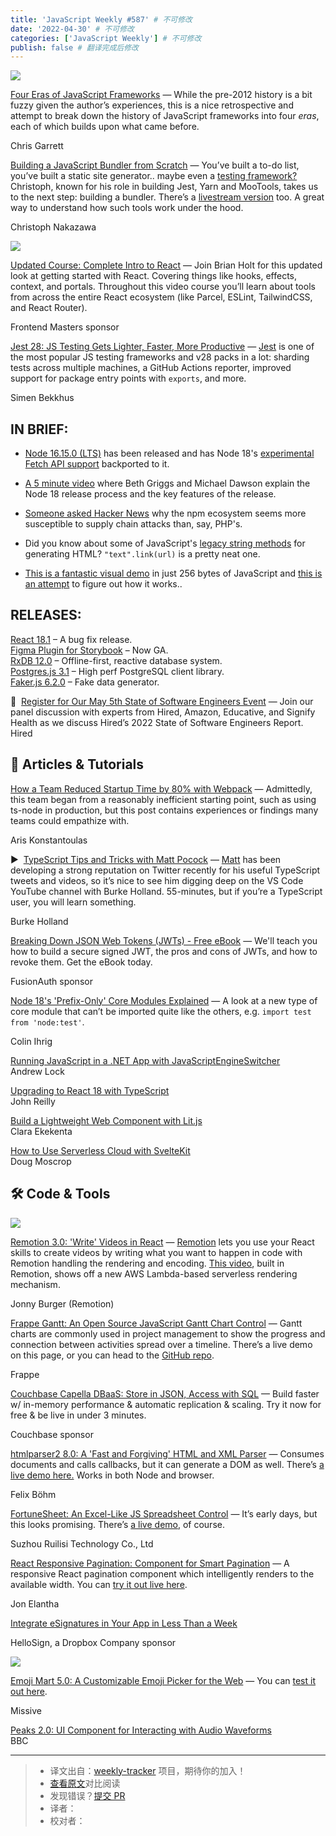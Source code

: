 ```yaml
---
title: 'JavaScript Weekly #587' # 不可修改
date: '2022-04-30' # 不可修改
categories: ['JavaScript Weekly'] # 不可修改
publish: false # 翻译完成后修改
---
```


[![](https://res.cloudinary.com/cpress/image/upload/w_1280,e_sharpen:60/nzq66s7rp0anck8k2sj3.jpg)](https://javascriptweekly.com/link/122949/web)

<!--以上是预览信息，图片一张或限制百字左右，前者优先，全文请使用二级及以下标题-->
<!-- more -->

[Four Eras of JavaScript Frameworks](https://javascriptweekly.com/link/122949/web "www.pzuraq.com") — While the pre-2012 history is a bit fuzzy given the author’s experiences, this is a nice retrospective and attempt to break down the history of JavaScript frameworks into four _eras_, each of which builds upon what came before.

Chris Garrett

[Building a JavaScript Bundler from Scratch](https://javascriptweekly.com/link/122988/web "cpojer.net") — You’ve built a to-do list, you’ve built a static site generator.. maybe even a [testing framework?](https://javascriptweekly.com/link/122989/web) Christoph, known for his role in building Jest, Yarn and MooTools, takes us to the next step: building a bundler. There’s a [livestream version](https://javascriptweekly.com/link/122990/web) too. A great way to understand how such tools work under the hood.

Christoph Nakazawa

[![](https://copm.s3.amazonaws.com/edd4a08f.jpg)](https://javascriptweekly.com/link/122950/web)

[Updated Course: Complete Intro to React](https://javascriptweekly.com/link/122950/web "frontendmasters.com") — Join Brian Holt for this updated look at getting started with React. Covering things like hooks, effects, context, and portals. Throughout this video course you’ll learn about tools from across the entire React ecosystem (like Parcel, ESLint, TailwindCSS, and React Router).

Frontend Masters sponsor

[Jest 28: JS Testing Gets Lighter, Faster, More Productive](https://javascriptweekly.com/link/122991/web "jestjs.io") — [Jest](https://javascriptweekly.com/link/122992/web) is one of the most popular JS testing frameworks and v28 packs in a lot: sharding tests across multiple machines, a GitHub Actions reporter, improved support for package entry points with `exports`, and more.

Simen Bekkhus

## **IN BRIEF:**

*   [Node 16.15.0 (LTS)](https://javascriptweekly.com/link/122951/web) has been released and has Node 18's [experimental Fetch API support](https://javascriptweekly.com/link/122952/web) backported to it.
    
*   [A 5 minute video](https://javascriptweekly.com/link/122953/web) where Beth Griggs and Michael Dawson explain the Node 18 release process and the key features of the release.
    
*   [Someone asked Hacker News](https://javascriptweekly.com/link/122954/web) why the npm ecosystem seems more susceptible to supply chain attacks than, say, PHP's.
    
*   Did you know about some of JavaScript's [legacy string methods](https://javascriptweekly.com/link/122955/web) for generating HTML? `"text".link(url)` is a pretty neat one.
    
*   [This is a fantastic visual demo](https://javascriptweekly.com/link/122993/web) in just 256 bytes of JavaScript and [this is an attempt](https://javascriptweekly.com/link/122994/web) to figure out how it works..
    

## **RELEASES:**

[React 18.1](https://javascriptweekly.com/link/122956/web) – A bug fix release.  
[Figma Plugin for Storybook](https://javascriptweekly.com/link/122957/web) – Now GA.  
[RxDB 12.0](https://javascriptweekly.com/link/122958/web) – Offline-first, reactive database system.  
[Postgres.js 3.1](https://javascriptweekly.com/link/122959/web) – High perf PostgreSQL client library.  
[Faker.js 6.2.0](https://javascriptweekly.com/link/122960/web) – Fake data generator.

📅  [Register for Our May 5th State of Software Engineers Event](https://javascriptweekly.com/link/122964/web) — Join our panel discussion with experts from Hired, Amazon, Educative, and Signify Health as we discuss Hired’s 2022 State of Software Engineers Report.  
Hired

## 📒 Articles & Tutorials

[How a Team Reduced Startup Time by 80% with Webpack](https://javascriptweekly.com/link/122965/web "www.rudderstack.com") — Admittedly, this team began from a reasonably inefficient starting point, such as using ts-node in production, but this post contains experiences or findings many teams could empathize with.

Aris Konstantoulas

▶  [TypeScript Tips and Tricks with Matt Pocock](https://javascriptweekly.com/link/122966/web "www.youtube.com") — [Matt](https://javascriptweekly.com/link/122967/web) has been developing a strong reputation on Twitter recently for his useful TypeScript tweets and videos, so it’s nice to see him digging deep on the VS Code YouTube channel with Burke Holland. 55-minutes, but if you’re a TypeScript user, you will learn something.

Burke Holland

[Breaking Down JSON Web Tokens (JWTs) - Free eBook](https://javascriptweekly.com/link/122968/web "go.fusionauth.io") — We'll teach you how to build a secure signed JWT, the pros and cons of JWTs, and how to revoke them. Get the eBook today.

FusionAuth sponsor

[Node 18's 'Prefix-Only' Core Modules Explained](https://javascriptweekly.com/link/122969/web "fusebit.io") — A look at a new type of core module that can’t be imported quite like the others, e.g. `import test from 'node:test'`.

Colin Ihrig

[Running JavaScript in a .NET App with JavaScriptEngineSwitcher](https://javascriptweekly.com/link/122970/web)  
Andrew Lock

[Upgrading to React 18 with TypeScript](https://javascriptweekly.com/link/122971/web)  
John Reilly

[Build a Lightweight Web Component with Lit.js](https://javascriptweekly.com/link/122972/web)  
Clara Ekekenta

[How to Use Serverless Cloud with SvelteKit](https://javascriptweekly.com/link/122973/web)  
Doug Moscrop

## 🛠 Code & Tools

[![](https://res.cloudinary.com/cpress/image/upload/w_1280,e_sharpen:60,g_center,h_280,c_crop/k6ejykvgsu47pjo9lsh0.jpg)](https://javascriptweekly.com/link/122974/web)

[Remotion 3.0: 'Write' Videos in React](https://javascriptweekly.com/link/122974/web "www.remotion.dev") — [Remotion](https://javascriptweekly.com/link/122975/web) lets you use your React skills to create videos by writing what you want to happen in code with Remotion handling the rendering and encoding. [This video](https://javascriptweekly.com/link/122976/web), built in Remotion, shows off a new AWS Lambda-based serverless rendering mechanism.

Jonny Burger (Remotion)

[Frappe Gantt: An Open Source JavaScript Gantt Chart Control](https://javascriptweekly.com/link/122977/web "frappe.io") — Gantt charts are commonly used in project management to show the progress and connection between activities spread over a timeline. There’s a live demo on this page, or you can head to the [GitHub repo](https://javascriptweekly.com/link/122978/web).

Frappe

[Couchbase Capella DBaaS: Store in JSON, Access with SQL](https://javascriptweekly.com/link/122979/web "www.couchbase.com") — Build faster w/ in-memory performance & automatic replication & scaling. Try it now for free & be live in under 3 minutes.

Couchbase sponsor

[htmlparser2 8.0: A 'Fast and Forgiving' HTML and XML Parser](https://javascriptweekly.com/link/122980/web "github.com") — Consumes documents and calls callbacks, but it can generate a DOM as well. There’s [a live demo here.](https://javascriptweekly.com/link/122981/web) Works in both Node and browser.

Felix Böhm

[FortuneSheet: An Excel-Like JS Spreadsheet Control](https://javascriptweekly.com/link/122982/web "github.com") — It’s early days, but this looks promising. There’s [a live demo](https://javascriptweekly.com/link/122983/web), of course.

Suzhou Ruilisi Technology Co., Ltd

[React Responsive Pagination: Component for Smart Pagination](https://javascriptweekly.com/link/122984/web "github.com") — A responsive React pagination component which intelligently renders to the available width. You can [try it out live here](https://javascriptweekly.com/link/122985/web).

Jon Elantha

[Integrate eSignatures in Your App in Less Than a Week](https://javascriptweekly.com/link/122986/web "www.hellosign.com")

HelloSign, a Dropbox Company sponsor

[![](https://res.cloudinary.com/cpress/image/upload/w_1280,e_sharpen:60/l5p8rdml0q0uiksuqlov.jpg)](https://javascriptweekly.com/link/122995/web)

[Emoji Mart 5.0: A Customizable Emoji Picker for the Web](https://javascriptweekly.com/link/122995/web "github.com") — You can [test it out here](https://javascriptweekly.com/link/122996/web).

Missive

[Peaks 2.0: UI Component for Interacting with Audio Waveforms](https://javascriptweekly.com/link/122987/web)  
BBC

---
> * 译文出自：[weekly-tracker](https://github.com/FEDarling/weekly-tracker) 项目，期待你的加入！
> * [查看原文](https://javascriptweekly.com/issues/587)对比阅读
> * 发现错误？[提交 PR](https://github.com/FEDarling/weekly-tracker/blob/main/weeklys/javascript_weekly/587)
> * 译者：
> * 校对者：
